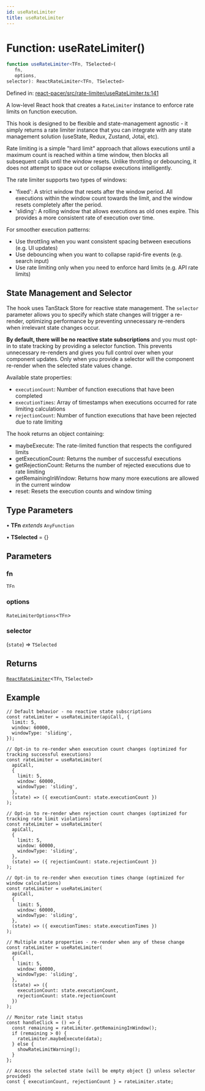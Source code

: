 ```yaml
---
id: useRateLimiter
title: useRateLimiter
---
```


<!-- DO NOT EDIT: this page is autogenerated from the type comments -->

# Function: useRateLimiter()

```ts
function useRateLimiter<TFn, TSelected>(
   fn, 
   options, 
selector): ReactRateLimiter<TFn, TSelected>
```

Defined in: [react-pacer/src/rate-limiter/useRateLimiter.ts:141](https://github.com/TanStack/pacer/blob/main/packages/react-pacer/src/rate-limiter/useRateLimiter.ts#L141)

A low-level React hook that creates a `RateLimiter` instance to enforce rate limits on function execution.

This hook is designed to be flexible and state-management agnostic - it simply returns a rate limiter instance that
you can integrate with any state management solution (useState, Redux, Zustand, Jotai, etc).

Rate limiting is a simple "hard limit" approach that allows executions until a maximum count is reached within
a time window, then blocks all subsequent calls until the window resets. Unlike throttling or debouncing,
it does not attempt to space out or collapse executions intelligently.

The rate limiter supports two types of windows:
- 'fixed': A strict window that resets after the window period. All executions within the window count
  towards the limit, and the window resets completely after the period.
- 'sliding': A rolling window that allows executions as old ones expire. This provides a more
  consistent rate of execution over time.

For smoother execution patterns:
- Use throttling when you want consistent spacing between executions (e.g. UI updates)
- Use debouncing when you want to collapse rapid-fire events (e.g. search input)
- Use rate limiting only when you need to enforce hard limits (e.g. API rate limits)

## State Management and Selector

The hook uses TanStack Store for reactive state management. The `selector` parameter allows you
to specify which state changes will trigger a re-render, optimizing performance by preventing
unnecessary re-renders when irrelevant state changes occur.

**By default, there will be no reactive state subscriptions** and you must opt-in to state
tracking by providing a selector function. This prevents unnecessary re-renders and gives you
full control over when your component updates. Only when you provide a selector will the
component re-render when the selected state values change.

Available state properties:
- `executionCount`: Number of function executions that have been completed
- `executionTimes`: Array of timestamps when executions occurred for rate limiting calculations
- `rejectionCount`: Number of function executions that have been rejected due to rate limiting

The hook returns an object containing:
- maybeExecute: The rate-limited function that respects the configured limits
- getExecutionCount: Returns the number of successful executions
- getRejectionCount: Returns the number of rejected executions due to rate limiting
- getRemainingInWindow: Returns how many more executions are allowed in the current window
- reset: Resets the execution counts and window timing

## Type Parameters

• **TFn** *extends* `AnyFunction`

• **TSelected** = \{\}

## Parameters

### fn

`TFn`

### options

`RateLimiterOptions`\<`TFn`\>

### selector

(`state`) => `TSelected`

## Returns

[`ReactRateLimiter`](../../interfaces/reactratelimiter.md)\<`TFn`, `TSelected`\>

## Example

```tsx
// Default behavior - no reactive state subscriptions
const rateLimiter = useRateLimiter(apiCall, {
  limit: 5,
  window: 60000,
  windowType: 'sliding',
});

// Opt-in to re-render when execution count changes (optimized for tracking successful executions)
const rateLimiter = useRateLimiter(
  apiCall,
  {
    limit: 5,
    window: 60000,
    windowType: 'sliding',
  },
  (state) => ({ executionCount: state.executionCount })
);

// Opt-in to re-render when rejection count changes (optimized for tracking rate limit violations)
const rateLimiter = useRateLimiter(
  apiCall,
  {
    limit: 5,
    window: 60000,
    windowType: 'sliding',
  },
  (state) => ({ rejectionCount: state.rejectionCount })
);

// Opt-in to re-render when execution times change (optimized for window calculations)
const rateLimiter = useRateLimiter(
  apiCall,
  {
    limit: 5,
    window: 60000,
    windowType: 'sliding',
  },
  (state) => ({ executionTimes: state.executionTimes })
);

// Multiple state properties - re-render when any of these change
const rateLimiter = useRateLimiter(
  apiCall,
  {
    limit: 5,
    window: 60000,
    windowType: 'sliding',
  },
  (state) => ({
    executionCount: state.executionCount,
    rejectionCount: state.rejectionCount
  })
);

// Monitor rate limit status
const handleClick = () => {
  const remaining = rateLimiter.getRemainingInWindow();
  if (remaining > 0) {
    rateLimiter.maybeExecute(data);
  } else {
    showRateLimitWarning();
  }
};

// Access the selected state (will be empty object {} unless selector provided)
const { executionCount, rejectionCount } = rateLimiter.state;
```
